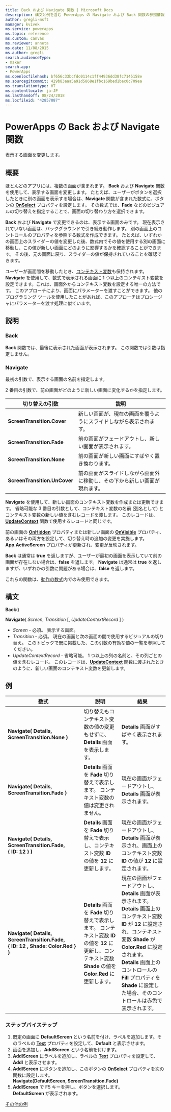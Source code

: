 ```yaml
---
title: Back および Navigate 関数 | Microsoft Docs
description: 構文と例を含む PowerApps の Navigate および Back 関数の参照情報
author: gregli-msft
manager: kvivek
ms.service: powerapps
ms.topic: reference
ms.custom: canvas
ms.reviewer: anneta
ms.date: 11/08/2015
ms.author: gregli
search.audienceType:
- maker
search.app:
- PowerApps
ms.openlocfilehash: bf656c33bcfdc0114c1ff44936dd38fc7145158e
ms.sourcegitcommit: 429b83aaa5a91d5868e1fbc169bed1bac0c709ea
ms.translationtype: HT
ms.contentlocale: ja-JP
ms.lasthandoff: 08/24/2018
ms.locfileid: "42857087"
---
```

# <a name="back-and-navigate-functions-in-powerapps"></a>PowerApps の Back および Navigate 関数
表示する画面を変更します。

## <a name="overview"></a>概要
ほとんどのアプリには、複数の画面が含まれます。  **Back** および **Navigate** 関数を使用して、表示する画面を変更します。 たとえば、ユーザーがボタンを選択したときに別の画面を表示する場合は、**Navigate** 関数が含まれた数式に、ボタンの **[OnSelect](../controls/properties-core.md)** プロパティを設定します。 その数式では、**Fade** などのビジュアルの切り替えを指定することで、画面の切り替わり方を選択できます。  

**Back** および **Navigate** で変更できるのは、表示する画面のみです。 現在表示されていない画面は、バックグラウンドで引き続き動作します。 別の画面上のコントロールのプロパティを参照する数式を作成できます。 たとえば、いずれかの画面上のスライダーの値を変更した後、数式内でその値を使用する別の画面に移動し、この値が新しい画面にどのように影響するかを確認することができます。  その後、元の画面に戻り、スライダーの値が保持されていることを確認できます。

ユーザーが画面間を移動したとき、[コンテキスト変数](../working-with-variables.md#create-a-context-variable)も保持されます。 **Navigate** を使用して、数式で表示される画面に 1 つ以上のコンテキスト変数を設定できます。これは、画面外からコンテキスト変数を設定する唯一の方法です。 このアプローチにより、画面にパラメーターを渡すことができます。 他のプログラミング ツールを使用したことがあれば、このアプローチはプロシージャにパラメーターを渡す処理に似ています。

## <a name="description"></a>説明
### <a name="back"></a>Back
**Back** 関数では、最後に表示された画面が表示されます。 この関数では引数は指定しません。

### <a name="navigate"></a>Navigate
最初の引数で、表示する画面の名前を指定します。  

 2 番目の引数で、前の画面がどのように新しい画面に変化するかを指定します。

| 切り替えの引数 | 説明 |
| --- | --- |
| **ScreenTransition.Cover** |新しい画面が、現在の画面を覆うようにスライドしながら表示されます。 |
| **ScreenTransition.Fade** |前の画面がフェードアウトし、新しい画面が表示されます。 |
| **ScreenTransition.None** |前の画面が新しい画面にすばやく置き換わります。 |
| **ScreenTransition.UnCover** |前の画面がスライドしながら画面外に移動し、その下から新しい画面が現れます。 |

**Navigate** を使用して、新しい画面のコンテキスト変数を作成または更新できます。 省略可能な 3 番目の引数として、コンテキスト変数の名前 ([列](../working-with-tables.md#columns)名として) とコンテキスト変数の新しい値を含む[レコード](../working-with-tables.md#records)を渡します。  このレコードは、**[UpdateContext](function-updatecontext.md)** 関数で使用するレコードと同じです。

前の画面の **[OnHidden](../controls/control-screen.md)** プロパティまたは新しい画面の **[OnVisible](../controls/control-screen.md)** プロパティ、あるいはその両方を設定して、切り替え時の追加の変更を実施します。 **App.ActiveScreen** プロパティが更新され、変更が反映されます。

**Back** は通常は **true** を返しますが、ユーザーが最初の画面を表示していて前の画面が存在しない場合は、**false** を返します。  **Navigate** は通常は **true** を返しますが、いずれかの引数に問題がある場合は、**false** を返します。

これらの関数は、[動作の数式](../working-with-formulas-in-depth.md)内でのみ使用できます。

## <a name="syntax"></a>構文
**Back**()

**Navigate**( *Screen*, *Transition* [, *UpdateContextRecord* ] )

* *Screen* - 必須。 表示する画面。
* *Transition* - 必須。  現在の画面と次の画面の間で使用するビジュアルの切り替え。 このトピックで既に掲載した、この引数の有効な値の一覧を参照してください。
* *UpdateContextRecord* - 省略可能。  1 つ以上の列の名前と、その列ごとの値を含むレコード。 このレコードは、**[UpdateContext](function-updatecontext.md)** 関数に渡されたときのように、新しい画面のコンテキスト変数を更新します。

## <a name="examples"></a>例

| 数式 | 説明 | 結果 |
| --- | --- | --- |
| **Navigate( Details, ScreenTransition.None )** |切り替えもコンテキスト変数の値の変更もせずに、**Details** 画面を表示します。 |**Details** 画面がすばやく表示されます。 |
| **Navigate( Details, ScreenTransition.Fade )** |**Details** 画面を **Fade** 切り替えで表示します。  コンテキスト変数の値は変更されません。 |現在の画面がフェードアウトし、**Details** 画面が表示されます。 |
| **Navigate( Details, ScreenTransition.Fade, {&nbsp;ID:&nbsp;12&nbsp;} )** |**Details** 画面を **Fade** 切り替えで表示し、コンテキスト変数 **ID** の値を **12** に更新します。 |現在の画面がフェードアウトし、**Details** 画面が表示され、画面上のコンテキスト変数 **ID** の値が **12** に設定されます。 |
| **Navigate( Details, ScreenTransition.Fade, {&nbsp;ID:&nbsp;12&nbsp;,&nbsp;Shade:&nbsp;Color.Red&nbsp;} )** |**Details** 画面を **Fade** 切り替えで表示します。 コンテキスト変数 **ID** の値を **12** に更新し、コンテキスト変数 **Shade** の値を **Color.Red** に更新します。 |現在の画面がフェードアウトし、**Details** 画面が表示されます。 **Details** 画面上のコンテキスト変数 **ID** が **12** に設定され、コンテキスト変数 **Shade** が **Color.Red** に設定されます。 **Details** 画面上のコントロールの **Fill** プロパティを **Shade** に設定した場合、そのコントロールは赤色で表示されます。 |

### <a name="step-by-step"></a>ステップバイステップ
1. 既定の画面に **DefaultScreen** という名前を付け、ラベルを追加します。そのラベルの **[Text](../controls/properties-core.md)** プロパティを設定して、**Default** と表示させます。
2. 画面を追加し、**AddlScreen** という名前を付けます。
3. **AddlScreen** にラベルを追加し、ラベルの **[Text](../controls/properties-core.md)** プロパティを設定して、**Addl** と表示させます。
4. **AddlScreen** にボタンを追加し、このボタンの **[OnSelect](../controls/properties-core.md)** プロパティを次の関数に設定します。<br>**Navigate(DefaultScreen, ScreenTransition.Fade)**
5. **AddlScreen** で F5 キーを押し、ボタンを選択します。<br>**DefaultScreen** が表示されます。

[その他の例](../add-screen-context-variables.md)

